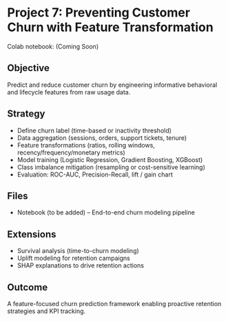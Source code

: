 # Project 7: Preventing Customer Churn with Feature Transformation

Colab notebook: (Coming Soon)

## Objective
Predict and reduce customer churn by engineering informative behavioral and lifecycle features from raw usage data.

## Strategy
- Define churn label (time-based or inactivity threshold)
- Data aggregation (sessions, orders, support tickets, tenure)
- Feature transformations (ratios, rolling windows, recency/frequency/monetary metrics)
- Model training (Logistic Regression, Gradient Boosting, XGBoost)
- Class imbalance mitigation (resampling or cost-sensitive learning)
- Evaluation: ROC-AUC, Precision-Recall, lift / gain chart

## Files
- Notebook (to be added) – End-to-end churn modeling pipeline

## Extensions
- Survival analysis (time-to-churn modeling)
- Uplift modeling for retention campaigns
- SHAP explanations to drive retention actions

## Outcome
A feature-focused churn prediction framework enabling proactive retention strategies and KPI tracking.
